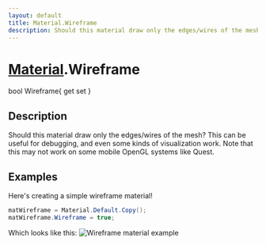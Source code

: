 ```yaml
---
layout: default
title: Material.Wireframe
description: Should this material draw only the edges/wires of the mesh? This can be useful for debugging, and even some kinds of visualization work. Note that this may not work on some mobile OpenGL systems like Quest.
---
```

# [Material]({{site.url}}/Pages/StereoKit/Material.html).Wireframe

<div class='signature' markdown='1'>
bool Wireframe{ get set }
</div>

## Description
Should this material draw only the edges/wires of the
mesh? This can be useful for debugging, and even some kinds of
visualization work. Note that this may not work on some mobile
OpenGL systems like Quest.


## Examples

Here's creating a simple wireframe material!
```csharp
matWireframe = Material.Default.Copy();
matWireframe.Wireframe = true;
```
Which looks like this:
![Wireframe material example]({{site.screen_url}}/MaterialWireframe.jpg)

